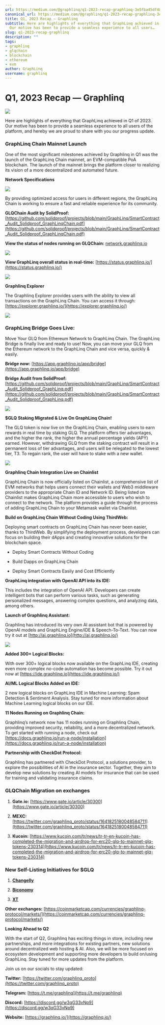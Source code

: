 ```yaml
---
url: https://medium.com/@graphlinq/q1-2023-recap-graphlinq-3e5fba45df48
canonical_url: https://medium.com/@graphlinq/q1-2023-recap-graphlinq-3e5fba45df48
title: Q1, 2023 Recap — Graphlinq
subtitle: Here are highlights of everything that GraphLinq achieved in Q1 of 2023.
  Our motive has been to provide a seamless experience to all users…
slug: q1-2023-recap-graphlinq
description: ""
tags:
- graphlinq
- glqchain
- blockchain
- ethereum
- evm
author: GraphLinq
username: graphlinq
---
```


# **Q1, 2023 Recap — Graphlinq**

![][image_ref_MSp5bFgyN3VZMGFIUVhVWWVLMlFQeE5nLnBuZw==]

Here are highlights of everything that GraphLinq achieved in Q1 of 2023. Our motive has been to provide a seamless experience to all users of the platform, and hereby we are proud to share with you our progress update.

### **GraphLinq Chain Mainnet Launch**

One of the most significant milestones achieved by Graphlinq in Q1 was the launch of the GraphLinq Chain mainnet, an EVM-compatible PoA blockchain. The launch of the mainnet brings the platform closer to realizing its vision of a more decentralized and automated future.

**Network Specifications**

![][image_ref_MSpqakpGeWF5SGtMc0JLTExlaVluU3l3LmpwZWc=]

By providing optimized access for users in different regions, the GraphLinq Chain is working to ensure a fast and reliable experience for its community.

**GLQChain Audit by SolidProof:** [https://github.com/solidproof/projects/blob/main/GraphLinq/SmartContract_Audit_Solidproof_GraphLinqChain.pdf](https://github.com/solidproof/projects/blob/main/GraphLinq/SmartContract_Audit_Solidproof_GraphLinqChain.pdf)

**View the status of nodes running on GLQChain:** [network.graphlinq.io](http://network.graphlinq.io/)

![][image_ref_MSpsaVF1OTBrZVMydDZueEpLX3RBWldBLmpwZWc=]

**View GraphLinq overall status in real-time:** [https://status.graphlinq.io/](https://status.graphlinq.io/)

![][image_ref_MSpERXRoQWhtTlViT2NVR3NrZ2JTRDRnLmpwZWc=]

**Graphlinq Explorer**

The Graphlinq Explorer provides users with the ability to view all transactions on the GraphLinq Chain. You can access it through: [https://explorer.graphlinq.io/](https://explorer.graphlinq.io/)

![][image_ref_MSp1X1pjQ1pBNlQtZ1lGVWxQb3h6eUxBLmpwZWc=]

### GraphLinq Bridge Goes Live:

Move Your GLQ from Ethereum Network to GraphLinq Chain. The GraphLinq Bridge is finally live and ready to use! Now, you can move your GLQ from the Ethereum network to the GraphLinq Chain and vice versa, quickly & easily.

**Bridge now:** [https://app.graphlinq.io/app/bridge](https://app.graphlinq.io/app/bridge)

**Bridge Audit from SolidProof:** [https://github.com/solidproof/projects/blob/main/GraphLinq/SmartContract_Audit_Solidproof_GraphLinq.pdf](https://github.com/solidproof/projects/blob/main/GraphLinq/SmartContract_Audit_Solidproof_GraphLinq.pdf)

![][image_ref_MSpWMzlUMnRCUnNseTlSYV9LcHhhbFdRLnBuZw==]

**$GLQ Staking Migrated & Live On GraphLinq Chain!**

The GLQ token is now live on the GraphLinq Chain, enabling users to earn rewards in real time by staking GLQ. The platform offers tier advantages, and the higher the rank, the higher the annual percentage yields (APY) earned. However, withdrawing GLQ from the staking contract will result in a permanent loss of tier advantages, and users will be relegated to the lowest tier, T3. To regain rank, the user will have to stake with a new wallet.

![][image_ref_MSoxNGRhZ0Ffc1pwYUpsTk9ScUdaUmV3LmpwZWc=]

**Graphlinq Chain Integration Live on Chainlist**

GraphLinq Chain is now officially listed on Chainlist, a comprehensive list of EVM networks that helps users connect their wallets and Web3 middleware providers to the appropriate Chain ID and Network ID. Being listed on Chainlist makes GraphLinq Chain more accessible to users who wish to connect to the network. The platform provides a guide through the process of adding GraphLinq Chain to your Metamask wallet via Chainlist.

**Build on GraphLinq Chain Without Coding Using ThirdWeb:**

Deploying smart contracts on GraphLinq Chain has never been easier, thanks to ThirdWeb. By simplifying the deployment process, developers can focus on building their dApps and creating innovative solutions for the blockchain space.

* Deploy Smart Contracts Without Coding

* Build Dapps on GraphLinq Chain

* Deploy Smart Contracts Easily and Cost Efficiently

**GraphLinq integration with OpenAI API into its IDE:**

This includes the integration of OpenAI API. Developers can create intelligent bots that can perform various tasks, such as generating personalized messages, answering complex questions, and analyzing data, among others.

**Launch of Graphlinq Assistant:**

Graphlinq has introduced its very own Al assistant bot that is powered by OpenAI models and GraphLing Engine/IDE & Speech-To-Text. You can now try it out at [http://ai.graphlinq.io](http://ai.graphlinq.io/)

![][image_ref_MSpOOFVvZmlMYW9tOE14TkQwYUZDT21BLnBuZw==]

**Added 300+ Logical Blocks:**

With over 300+ logical blocks now available on the GraphLinq IDE, creating even more complex no-code automation has become possible. Try it out now at [https://ide.graphlinq.io](https://ide.graphlinq.io/)

**AI/ML Logical Blocks Added on IDE:**

2 new logical blocks on GraphLinq IDE in Machine Learning: Spam Detection & Sentiment Analysis. Stay tuned for more information about Machine Learning logical blocks on our IDE.

**11 Nodes Running on Graphlinq Chain:**

Graphlinq’s network now has 11 nodes running on Graphlinq Chain, providing improved security, reliability, and a more decentralized network. To get started with running a node, check out [https://docs.graphlinq.io/run-a-node/installation](https://docs.graphlinq.io/run-a-node/installation)

**Partnership with CheckDot Protocol:**

Graphlinq has partnered with CheckDot Protocol, a solutions provider, to explore the possibilities of AI in the insurance sector. Together, they aim to develop new solutions by creating AI models for insurance that can be used for training and validating insurance claims.

### GLQChain Migration on exchanges

1. **Gate.io:** [https://www.gate.io/article/30300](https://www.gate.io/article/30300)

1. **MEXC:** [https://twitter.com/graphlinq_proto/status/1641825180048584711](https://twitter.com/graphlinq_proto/status/1641825180048584711)

1. **Kucoin:** [https://www.kucoin.com/tr/news/tr-tr-en-kucoin-has-completed-the-migration-and-airdrop-for-erc20-glq-to-mainnet-glq-tokens-230314](https://www.kucoin.com/tr/news/tr-tr-en-kucoin-has-completed-the-migration-and-airdrop-for-erc20-glq-to-mainnet-glq-tokens-230314)

### **New Self-Listing Initiatives for $GLQ**

1. [**Changelly**](https://twitter.com/Changelly_team/status/1638503029832908800)

1. [**Biconomy**](https://biconomy.zendesk.com/hc/en-us/articles/16400725864089-Biconomy-Earn-Newly-launched-GLQ-APR-up-to-60-55-)

1. [**XT**](https://xtsupport.zendesk.com/hc/en-us/articles/16140350252953-GLQ-GraphLinq-Protocol-Gets-Listed-on-XT-COM-Trade-to-Share-a-Reward-Pool-of-8-000)

**Other exchanges:** [https://coinmarketcap.com/currencies/graphlinq-protocol/markets/](https://coinmarketcap.com/currencies/graphlinq-protocol/markets/)

**Looking Ahead to Q2**

With the start of Q2, Graphlinq has exciting things in store, including new partnerships, and more integrations for existing partners, new solutions around decentralized web hosting & AI. Also, we will be more focused on ecosystem development and supporting more developers to build on/using GraphLinq. Stay tuned for more updates from the platform.

Join us on our socials to stay updated:

**Twitter:** [https://twitter.com/graphlinq_proto](https://twitter.com/graphlinq_proto)

**Telegram:** [https://t.me/graphlinq](https://t.me/graphlinq)

**Discord:** [https://discord.gg/w3qG33vNp9](https://discord.gg/w3qG33vNp9)

**Website:** [https://graphlinq.io/](https://graphlinq.io/)


[image_ref_MSp5bFgyN3VZMGFIUVhVWWVLMlFQeE5nLnBuZw==]: data:image/png;base64,
[image_ref_MSpqakpGeWF5SGtMc0JLTExlaVluU3l3LmpwZWc=]: data:image/jpeg;base64,
[image_ref_MSpsaVF1OTBrZVMydDZueEpLX3RBWldBLmpwZWc=]: data:image/jpeg;base64,
[image_ref_MSpERXRoQWhtTlViT2NVR3NrZ2JTRDRnLmpwZWc=]: data:image/jpeg;base64,
[image_ref_MSp1X1pjQ1pBNlQtZ1lGVWxQb3h6eUxBLmpwZWc=]: data:image/jpeg;base64,
[image_ref_MSpWMzlUMnRCUnNseTlSYV9LcHhhbFdRLnBuZw==]: data:image/png;base64,
[image_ref_MSoxNGRhZ0Ffc1pwYUpsTk9ScUdaUmV3LmpwZWc=]: data:image/jpeg;base64,
[image_ref_MSpOOFVvZmlMYW9tOE14TkQwYUZDT21BLnBuZw==]: data:image/png;base64,
